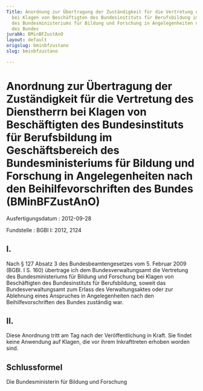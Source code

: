 ```yaml
---
Title: Anordnung zur Übertragung der Zuständigkeit für die Vertretung des Dienstherrn
  bei Klagen von Beschäftigten des Bundesinstituts für Berufsbildung im Geschäftsbereich
  des Bundesministeriums für Bildung und Forschung in Angelegenheiten nach den Beihilfevorschriften
  des Bundes
jurabk: BMinBFZustAnO
layout: default
origslug: bminbfzustano
slug: bminbfzustano

---
```


# Anordnung zur Übertragung der Zuständigkeit für die Vertretung des Dienstherrn bei Klagen von Beschäftigten des Bundesinstituts für Berufsbildung im Geschäftsbereich des Bundesministeriums für Bildung und Forschung in Angelegenheiten nach den Beihilfevorschriften des Bundes (BMinBFZustAnO)

Ausfertigungsdatum
:   2012-09-28

Fundstelle
:   BGBl I: 2012, 2124


## I.

Nach § 127 Absatz 3 des Bundesbeamtengesetzes vom 5. Februar 2009 (BGBl. I S. 160) übertrage ich dem Bundesverwaltungsamt die Vertretung des Bundesministeriums für Bildung und Forschung bei Klagen von Beschäftigten des Bundesinstituts für Berufsbildung, soweit das Bundesverwaltungsamt zum Erlass des Verwaltungsaktes oder zur Ablehnung eines Anspruches in Angelegenheiten nach den Beihilfevorschriften des Bundes zuständig war.


## II.

Diese Anordnung tritt am Tag nach der Veröffentlichung in Kraft. Sie findet keine Anwendung auf Klagen, die vor ihrem Inkrafttreten erhoben worden sind.


## Schlussformel

Die Bundesministerin für Bildung und Forschung

